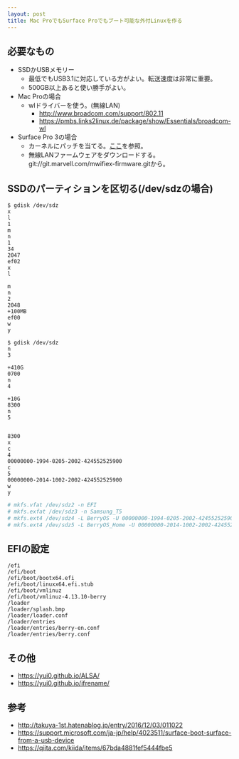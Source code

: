 ```yaml
---
layout: post
title: Mac ProでもSurface Proでもブート可能な外付Linuxを作る
---
```


## 必要なもの

- SSDかUSBメモリー
  - 最低でもUSB3.1に対応している方がよい。転送速度は非常に重要。
  - 500GB以上あると使い勝手がよい。
- Mac Proの場合
  - wlドライバーを使う。(無線LAN)
    - http://www.broadcom.com/support/802.11
    - https://pmbs.links2linux.de/package/show/Essentials/broadcom-wl
- Surface Pro 3の場合
  - カーネルにパッチを当てる。[ここ](https://yui0.github.io/SurfacePro3Linux/)を参照。
  - 無線LANファームウェアをダウンロードする。git://git.marvell.com/mwifiex-firmware.gitから。

## SSDのパーティションを区切る(/dev/sdzの場合)

```
$ gdisk /dev/sdz
x
l
1
m
n
1
34
2047
ef02
x
l

m
n
2
2048
+100MB
ef00
w
y
```

```
$ gdisk /dev/sdz
n
3

+410G
0700
n
4

+10G
8300
n
5


8300
x
c
4
00000000-1994-0205-2002-424552525900
c
5
00000000-2014-1002-2002-424552525900
w
y
```

```bash
# mkfs.vfat /dev/sdz2 -n EFI
# mkfs.exfat /dev/sdz3 -n Samsung_T5
# mkfs.ext4 /dev/sdz4 -L BerryOS -U 00000000-1994-0205-2002-424552525900 -m 1
# mkfs.ext4 /dev/sdz5 -L BerryOS_Home -U 00000000-2014-1002-2002-424552525900
```

## EFIの設定

```
/efi
/efi/boot
/efi/boot/bootx64.efi
/efi/boot/linuxx64.efi.stub
/efi/boot/vmlinuz
/efi/boot/vmlinuz-4.13.10-berry
/loader
/loader/splash.bmp
/loader/loader.conf
/loader/entries
/loader/entries/berry-en.conf
/loader/entries/berry.conf
```

## その他

- https://yui0.github.io/ALSA/
- https://yui0.github.io/ifrename/

## 参考

- http://takuya-1st.hatenablog.jp/entry/2016/12/03/011022
- https://support.microsoft.com/ja-jp/help/4023511/surface-boot-surface-from-a-usb-device
- https://qiita.com/kiida/items/67bda4881fef5444fbe5
